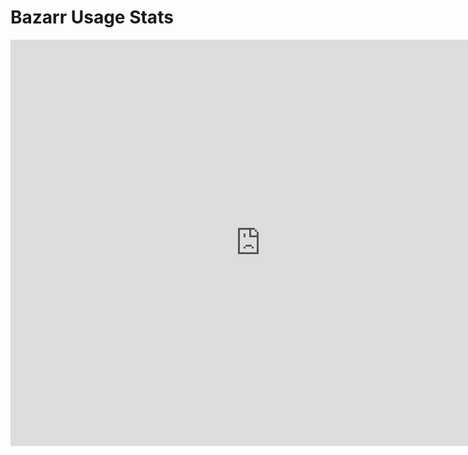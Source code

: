 # Bazarr Usage Stats

<iframe width="800" height="650" src="https://lookerstudio.google.com/embed/reporting/fefca13c-c29e-4c5b-9382-b9c6154a761e/page/xKqID" frameborder="0" style="border:0" allowfullscreen></iframe>
